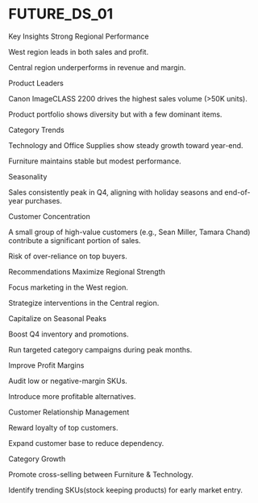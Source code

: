 # FUTURE_DS_01
Key Insights
Strong Regional Performance

West region leads in both sales and profit.

Central region underperforms in revenue and margin.

Product Leaders

Canon ImageCLASS 2200 drives the highest sales volume (>50K units).

Product portfolio shows diversity but with a few dominant items.

Category Trends

Technology and Office Supplies show steady growth toward year-end.

Furniture maintains stable but modest performance.

Seasonality

Sales consistently peak in Q4, aligning with holiday seasons and end-of-year purchases.

Customer Concentration

A small group of high-value customers (e.g., Sean Miller, Tamara Chand) contribute a significant portion of sales.

Risk of over-reliance on top buyers.

Recommendations
Maximize Regional Strength

Focus marketing in the West region.

Strategize interventions in the Central region.

Capitalize on Seasonal Peaks

Boost Q4 inventory and promotions.

Run targeted category campaigns during peak months.

Improve Profit Margins

Audit low or negative-margin SKUs.

Introduce more profitable alternatives.

Customer Relationship Management

Reward loyalty of top customers.

Expand customer base to reduce dependency.

Category Growth

Promote cross-selling between Furniture & Technology.

Identify trending SKUs(stock keeping products) for early market entry.

